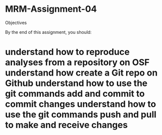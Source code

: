 # MRM-Assignment-04
Objectives

By the end of this assignment, you should:

understand how to reproduce analyses from a repository on OSF understand how create a Git repo on Github understand how to use the git commands add and commit to commit changes understand how to use the git commands push and pull to make and receive changes
=======
